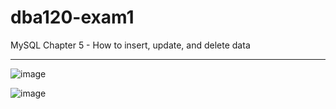 # dba120-exam1

MySQL Chapter 5 - How to insert, update, and delete data


__________________________________________________
![image](https://user-images.githubusercontent.com/64044958/217967632-add38aa8-c4b4-4bee-912f-fd6c596bc322.png)

![image](https://user-images.githubusercontent.com/64044958/217967639-3fcd2ccc-571a-4d82-b464-0f79a3a606de.png)
